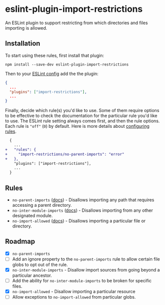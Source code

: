# eslint-plugin-import-restrictions

An ESLint plugin to support restricting from which directories and files importing is allowed.

## Installation

To start using these rules, first install that plugin:

```
npm install --save-dev eslint-plugin-import-restrictions
```

Then to your [ESLint config](https://eslint.org/docs/user-guide/configuring) add the the plugin:

```json
{
  ...
  "plugins": ["import-restrictions"],
  ...
}
```

Finally, decide which rule(s) you'd like to use. Some of them require options to be effective to check the documentation for the particular rule you'd like to use. The ESLint rule setting always comes first, and then the rule options. Each rule is `"off"` (`0`) by default. Here is more details about [configuring rules](https://eslint.org/docs/user-guide/configuring#configuring-rules).

```diff
  {
    ...
+   "rules": {
+     "import-restrictions/no-parent-imports": "error"
+   },
    "plugins": ["import-restrictions"],
    ...
  }

```

## Rules

- `no-parent-imports` ([docs](docs/rules/no-parent-imports.md)) - Disallows importing any path that requires accessing a parent directory.
- `no-inter-module-imports` ([docs](docs/rules/no-inter-module-imports.md)) - Disallows importing from any other designated module.
- `no-import-allowed` ([docs](docs/rules/no-import-allowed.md)) - Disallows importing a particular file or directory.

## Roadmap

- [x] `no-parent-imports`
- [ ] Add an ignore property to the `no-parent-imports` rule to allow certain file globs to opt out of the rule.
- [x] `no-inter-module-imports` - Disallow import sources from going beyond a particular ancestor.
- [ ] Add the ability for `no-inter-module-imports` to be broken for specific files.
- [x] `no-import-allowed` - Disallow importing a particular resource
- [ ] Allow exceptions to `no-import-allowed` from particular globs.
